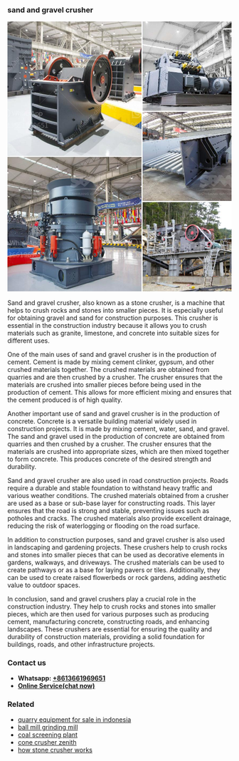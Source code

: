 <h3>sand and gravel crusher</h3><img src='1706754133.jpg' alt=''><p>Sand and gravel crusher, also known as a stone crusher, is a machine that helps to crush rocks and stones into smaller pieces. It is especially useful for obtaining gravel and sand for construction purposes. This crusher is essential in the construction industry because it allows you to crush materials such as granite, limestone, and concrete into suitable sizes for different uses.</p><p>One of the main uses of sand and gravel crusher is in the production of cement. Cement is made by mixing cement clinker, gypsum, and other crushed materials together. The crushed materials are obtained from quarries and are then crushed by a crusher. The crusher ensures that the materials are crushed into smaller pieces before being used in the production of cement. This allows for more efficient mixing and ensures that the cement produced is of high quality.</p><p>Another important use of sand and gravel crusher is in the production of concrete. Concrete is a versatile building material widely used in construction projects. It is made by mixing cement, water, sand, and gravel. The sand and gravel used in the production of concrete are obtained from quarries and then crushed by a crusher. The crusher ensures that the materials are crushed into appropriate sizes, which are then mixed together to form concrete. This produces concrete of the desired strength and durability.</p><p>Sand and gravel crusher are also used in road construction projects. Roads require a durable and stable foundation to withstand heavy traffic and various weather conditions. The crushed materials obtained from a crusher are used as a base or sub-base layer for constructing roads. This layer ensures that the road is strong and stable, preventing issues such as potholes and cracks. The crushed materials also provide excellent drainage, reducing the risk of waterlogging or flooding on the road surface.</p><p>In addition to construction purposes, sand and gravel crusher is also used in landscaping and gardening projects. These crushers help to crush rocks and stones into smaller pieces that can be used as decorative elements in gardens, walkways, and driveways. The crushed materials can be used to create pathways or as a base for laying pavers or tiles. Additionally, they can be used to create raised flowerbeds or rock gardens, adding aesthetic value to outdoor spaces.</p><p>In conclusion, sand and gravel crushers play a crucial role in the construction industry. They help to crush rocks and stones into smaller pieces, which are then used for various purposes such as producing cement, manufacturing concrete, constructing roads, and enhancing landscapes. These crushers are essential for ensuring the quality and durability of construction materials, providing a solid foundation for buildings, roads, and other infrastructure projects.</p><h3>Contact us</h3><ul><li><strong>Whatsapp:&nbsp;<a href="https://wa.me/8613661969651">+8613661969651</a></strong></li><li><a href="https://swt.shibang-china.com/?git&amp;zhl&amp;sand and gravel crusher"><strong>Online Service(chat now)</strong></a></li></ul><h3>Related</h3><ul><li><a href='quarry equipment for sale in indonesia.md'>quarry equipment for sale in indonesia</a></li><li><a href='ball mill grinding mill.md'>ball mill grinding mill</a></li><li><a href='coal screening plant.md'>coal screening plant</a></li><li><a href='cone crusher zenith.md'>cone crusher zenith</a></li><li><a href='how stone crusher works.md'>how stone crusher works</a></li></ul>